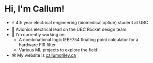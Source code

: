 # Hi, I'm Callum!

- ⚡ 4th year electrical engineering (biomedical option) student at UBC
- 🚀 Avionics electrical lead on the UBC Rocket design team
- 🔭 I'm currently working on:
  - A combinational logic IEEE754 floating point calculator for a hardware FIR filter
  - Various ML projects to explore the field!
- 🕸 My website is [callumoriley.ca](https://callumoriley.ca)
